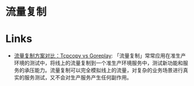 # 流量复制

#  Links

- [流量复制方案对比：Tcpcopy vs Goreplay](https://cubox.pro/c/iu1twM): 「流量复制」常常应用在准生产环境的测试中，将线上的流量复制到一个准生产环境服务中，测试新功能和服务的承压能力。流量复制可以完全模拟线上的流量，对复杂的业务场景进行真实的服务测试，又不会对生产服务产生任何副作用。